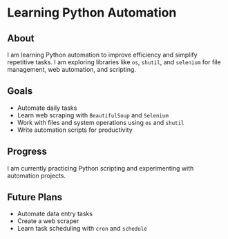 # Learning Python Automation  

## About  
I am learning Python automation to improve efficiency and simplify repetitive tasks. I am exploring libraries like `os`, `shutil`, and `selenium` for file management, web automation, and scripting.  

## Goals  
- Automate daily tasks  
- Learn web scraping with `BeautifulSoup` and `Selenium`  
- Work with files and system operations using `os` and `shutil`  
- Write automation scripts for productivity  

## Progress  
I am currently practicing Python scripting and experimenting with automation projects.  

## Future Plans  
- Automate data entry tasks  
- Create a web scraper  
- Learn task scheduling with `cron` and `schedule`  
